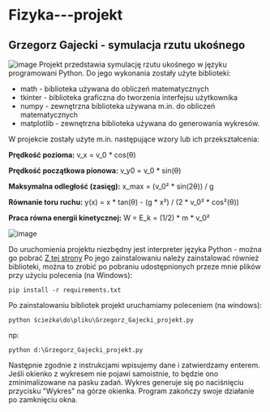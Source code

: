 # Fizyka---projekt
## Grzegorz Gajecki - symulacja rzutu ukośnego
![image](https://github.com/user-attachments/assets/a3e69626-2c0c-4658-bedf-99d3a430e633)
Projekt przedstawia symulację rzutu ukośnego w języku programowani Python. Do jego wykonania zostały użyte biblioteki:
- math - biblioteka używana do obliczeń matematycznych
- tkinter - biblioteka graficzna do tworzenia interfejsu użytkownika
- numpy - zewnętrzna biblioteka używana m.in. do obliczeń matematycznych
- matplotlib - zewnętrzna biblioteka używana do generowania wykresów.

W projekcie zostały użyte m.in. następujące wzory lub ich przekształcenia:

**Prędkość pozioma:**
v_x = v_0 * cos(θ)

**Prędkość początkowa pionowa:**
v_y0 = v_0 * sin(θ)

**Maksymalna odległość (zasięg):**
x_max = (v_0² * sin(2θ)) / g

**Równanie toru ruchu:**
y(x) = x * tan(θ) - (g * x²) / (2 * v_0² * cos²(θ))

**Praca równa energii kinetycznej:**
W = E_k = (1/2) * m * v_0²

![image](https://github.com/user-attachments/assets/3ee93fb2-7411-463c-9c31-9dff70575fe4)

Do uruchomienia projektu niezbędny jest interpreter języka Python - można go pobrać [Z tej strony](https://www.python.org/)
Po jego zainstalowaniu należy zainstalować również biblioteki, można to zrobić po pobraniu udostępnionych przeze mnie plików przy użyciu polecenia (na Windows):
```
pip install -r requirements.txt
```
Po zainstalowaniu bibliotek projekt uruchamiamy poleceniem (na windows):
```
python ścieżka\do\pliku\Grzegorz_Gajecki_projekt.py
```
np:
```
python d:\Grzegorz_Gajecki_projekt.py
```
Następnie zgodnie z instrukcjami wpisujemy dane i zatwierdzamy enterem. Jeśli okienko z wykresem nie pojawi samoistnie, to będzie ono zminimalizowane na pasku zadań. Wykres generuje się po naciśnięciu przycisku "Wykres" na górze okienka. Program zakończy swoje działanie po zamknięciu okna.
